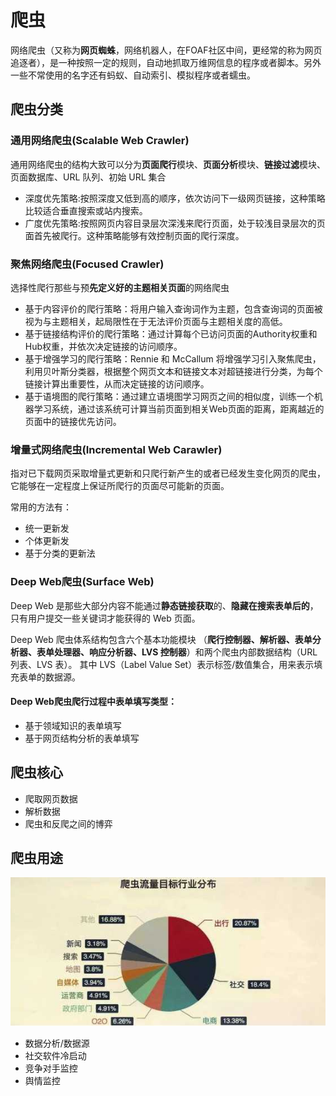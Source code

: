 # 爬虫

网络爬虫（又称为**网页蜘蛛**，网络机器人，在FOAF社区中间，更经常的称为网页追逐者），是一种按照一定的规则，自动地抓取万维网信息的程序或者脚本。另外一些不常使用的名字还有蚂蚁、自动索引、模拟程序或者蠕虫。

## 爬虫分类

### 通用网络爬虫(Scalable Web Crawler)

通用网络爬虫的结构大致可以分为**页面爬行**模块、**页面分析**模块、**链接过滤**模块、页面数据库、URL 队列、初始 URL 集合

- 深度优先策略:按照深度又低到高的顺序，依次访问下一级网页链接，这种策略比较适合垂直搜索或站内搜索。
- 广度优先策略:按照网页内容目录层次深浅来爬行页面，处于较浅目录层次的页面首先被爬行。这种策略能够有效控制页面的爬行深度。

### 聚焦网络爬虫(Focused Crawler)

选择性爬行那些与预**先定义好的主题相关页面**的网络爬虫

- 基于内容评价的爬行策略：将用户输入查询词作为主题，包含查询词的页面被视为与主题相关，起局限性在于无法评价页面与主题相关度的高低。
- 基于链接结构评价的爬行策略：通过计算每个已访问页面的Authority权重和Hub权重，并依次决定链接的访问顺序。
- 基于增强学习的爬行策略：Rennie 和 McCallum 将增强学习引入聚焦爬虫，利用贝叶斯分类器，根据整个网页文本和链接文本对超链接进行分类，为每个链接计算出重要性，从而决定链接的访问顺序。
- 基于语境图的爬行策略：通过建立语境图学习网页之间的相似度，训练一个机器学习系统，通过该系统可计算当前页面到相关Web页面的距离，距离越近的页面中的链接优先访问。

### 增量式网络爬虫(Incremental Web Carawler)

指对已下载网页采取增量式更新和只爬行新产生的或者已经发生变化网页的爬虫，它能够在一定程度上保证所爬行的页面尽可能新的页面。

常用的方法有：

- 统一更新发
- 个体更新发
- 基于分类的更新法

### Deep Web爬虫(Surface Web)

Deep Web 是那些大部分内容不能通过**静态链接获取**的、**隐藏在搜索表单后的**，只有用户提交一些关键词才能获得的 Web 页面。

Deep Web 爬虫体系结构包含六个基本功能模块 （**爬行控制器、解析器、表单分析器、表单处理器、响应分析器、LVS 控制器**）和两个爬虫内部数据结构（URL 列表、LVS 表）。 其中 LVS（Label Value Set）表示标签/数值集合，用来表示填充表单的数据源。

#### Deep Web爬虫爬行过程中表单填写类型：

- 基于领域知识的表单填写
- 基于网页结构分析的表单填写

## 爬虫核心

- 爬取网页数据
- 解析数据
- 爬虫和反爬之间的博弈

## 爬虫用途

![](imgs/spider-10.jpeg)

 - 数据分析/数据源
 - 社交软件冷启动
 - 竞争对手监控
 - 舆情监控
